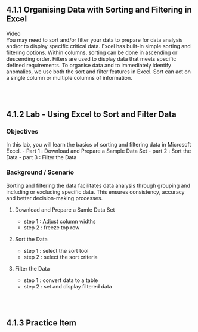 ## 4.1.1 Organising Data with Sorting and Filtering in Excel

Video
<br/>
You may need to sort and/or filter your data to prepare for data analysis and/or to display specific critical data. Excel has built-in simple sorting and filtering options.
Within columns, sorting can be done in ascending or descending order. Filters are used to display data that meets specific defined requirements.
To organise data and to immediately identify anomalies, we use both the sort and filter features in Excel. Sort can act on a single column or multiple columns of information. 

<br/><br/>

## 4.1.2 Lab - Using Excel to Sort and Filter Data

### Objectives
 In this lab, you will learn the basics of sorting and filtering data in Microsoft Excel.
    - Part 1 : Download and Prepare a Sample Data Set
    - part 2 : Sort the Data
    - part 3 : Filter the Data

### Background / Scenario
Sorting and filtering the data facilitates data analysis through grouping and including or excluding specific data. This ensures consistency, accuracy and better decision-making processes.

1. Download and Prepare a Samle Data Set
    - step 1 : Adjust column widths
    - step 2 : freeze top row

2. Sort the Data
    - step 1 : select the sort tool
    - step 2 : select the sort criteria

3. Filter the Data
    - step 1 : convert data to a table
    - step 2 : set and display filtered data

<br/><br/>

## 4.1.3 Practice Item
